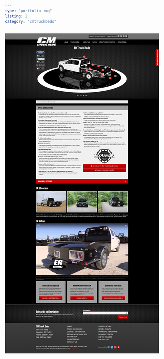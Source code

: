 ```yaml
---
type: "portfolio-img"
listing: 2
category: "cmtruckbeds"
---
```


![alt text](detail-cmtruckbeds.png "CM Truck Beds product detail")
